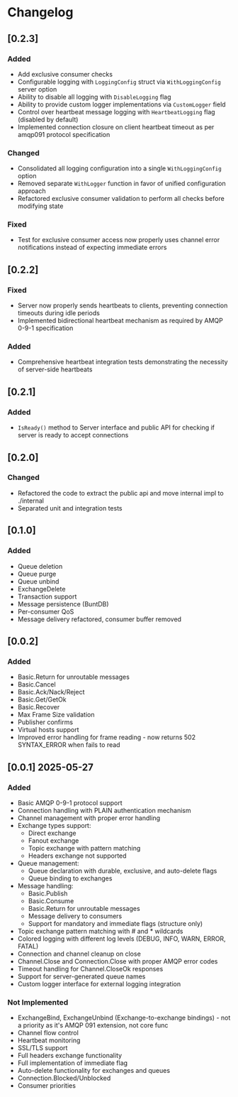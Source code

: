 # Changelog

## [0.2.3]

### Added
- Add exclusive consumer checks
- Configurable logging with `LoggingConfig` struct via `WithLoggingConfig` server option
- Ability to disable all logging with `DisableLogging` flag
- Ability to provide custom logger implementations via `CustomLogger` field
- Control over heartbeat message logging with `HeartbeatLogging` flag (disabled by default)
- Implemented connection closure on client heartbeat timeout as per amqp091 protocol specification

### Changed
- Consolidated all logging configuration into a single `WithLoggingConfig` option
- Removed separate `WithLogger` function in favor of unified configuration approach
- Refactored exclusive consumer validation to perform all checks before modifying state

### Fixed
- Test for exclusive consumer access now properly uses channel error notifications instead of expecting immediate errors


## [0.2.2]

### Fixed
- Server now properly sends heartbeats to clients, preventing connection timeouts during idle periods
- Implemented bidirectional heartbeat mechanism as required by AMQP 0-9-1 specification

### Added
- Comprehensive heartbeat integration tests demonstrating the necessity of server-side heartbeats

## [0.2.1]

### Added
- `IsReady()` method to Server interface and public API for checking if server is ready to accept connections

## [0.2.0]

### Changed
- Refactored the code to extract the public api and move internal impl to ./internal
- Separated unit and integration tests

## [0.1.0]

### Added
- Queue deletion
- Queue purge
- Queue unbind
- ExchangeDelete
- Transaction support
- Message persistence (BuntDB)
- Per-consumer QoS
- Message delivery refactored, consumer buffer removed

## [0.0.2]

### Added 
- Basic.Return for unroutable messages
- Basic.Cancel
- Basic.Ack/Nack/Reject
- Basic.Get/GetOk
- Basic.Recover
- Max Frame Size validation
- Publisher confirms
- Virtual hosts support
- Improved error handling for frame reading - now returns 502 SYNTAX_ERROR when fails to read

## [0.0.1] 2025-05-27

### Added
- Basic AMQP 0-9-1 protocol support
- Connection handling with PLAIN authentication mechanism
- Channel management with proper error handling
- Exchange types support:
  - Direct exchange
  - Fanout exchange
  - Topic exchange with pattern matching
  - Headers exchange not supported 
- Queue management:
  - Queue declaration with durable, exclusive, and auto-delete flags
  - Queue binding to exchanges
- Message handling:
  - Basic.Publish
  - Basic.Consume
  - Basic.Return for unroutable messages
  - Message delivery to consumers
  - Support for mandatory and immediate flags (structure only)
- Topic exchange pattern matching with # and * wildcards
- Colored logging with different log levels (DEBUG, INFO, WARN, ERROR, FATAL)
- Connection and channel cleanup on close
- Channel.Close and Connection.Close with proper AMQP error codes
- Timeout handling for Channel.CloseOk responses
- Support for server-generated queue names
- Custom logger interface for external logging integration

### Not Implemented
- ExchangeBind, ExchangeUnbind (Exchange-to-exchange bindings) - not a priority as it's AMQP 091 extension, not core func
- Channel flow control
- Heartbeat monitoring
- SSL/TLS support
- Full headers exchange functionality
- Full implementation of immediate flag
- Auto-delete functionality for exchanges and queues
- Connection.Blocked/Unblocked
- Consumer priorities

